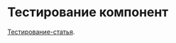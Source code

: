 # Тестирование компонент

[Тестирование-статья](https://dev.to/ohdylan/react-component-testing-54ie).

